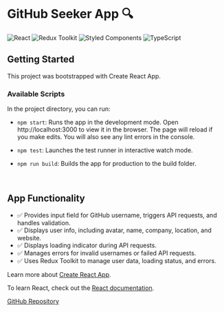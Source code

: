 # GitHub Seeker App 🔍

![React](https://img.shields.io/badge/-React-blue?logo=react&logoColor=white)
![Redux Toolkit](https://img.shields.io/badge/-Redux%20Toolkit-purple?logo=redux&logoColor=white)
![Styled Components](https://img.shields.io/badge/-Styled%20Components-darkgreen?logo=styled-components&logoColor=white)
![TypeScript](https://img.shields.io/badge/-TypeScript-blue?logo=typescript&logoColor=white)

## Getting Started

This project was bootstrapped with Create React App.

### Available Scripts

In the project directory, you can run:

- `npm start`: Runs the app in the development mode. Open http://localhost:3000 to view it in the browser. The page will reload if you make edits. You will also see any lint errors in the console.
- `npm test`: Launches the test runner in interactive watch mode.
- `npm run build`: Builds the app for production to the build folder.

  <br/>

## App Functionality

- ✅ Provides input field for GitHub username, triggers API requests, and handles validation.
- ✅ Displays user info, including avatar, name, company, location, and website.
- ✅ Displays loading indicator during API requests.
- ✅ Manages errors for invalid usernames or failed API requests.
- ✅ Uses Redux Toolkit to manage user data, loading status, and errors.


Learn more about [Create React App](https://create-react-app.dev/).

To learn React, check out the [React documentation](https://reactjs.org/).

[GitHub Repository](https://github.com/yourusername/your-repo)
